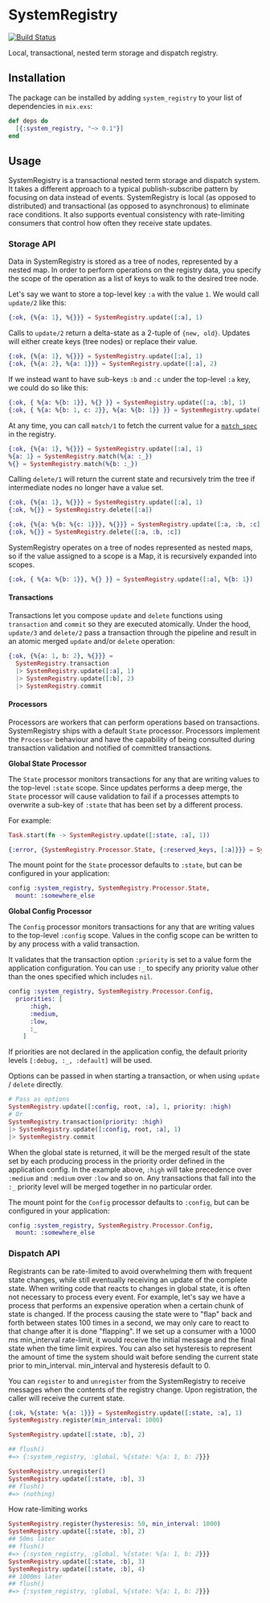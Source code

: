 # SystemRegistry

[![Build Status](https://travis-ci.org/mobileoverlord/system_registry.svg?branch=master)](https://travis-ci.org/mobileoverlord/system_registry)

Local, transactional, nested term storage and dispatch registry.

## Installation

The package can be installed by adding `system_registry` to your list of dependencies in `mix.exs`:

```elixir
def deps do
  [{:system_registry, "~> 0.1"}]
end
```

## Usage

SystemRegistry is a transactional nested term storage and dispatch system. It takes a different approach to a typical publish-subscribe pattern by focusing on data instead of events. SystemRegistry is local (as opposed to distributed) and transactional (as opposed to asynchronous) to eliminate race conditions. It also supports eventual consistency with rate-limiting consumers that control how often they receive state updates.

### Storage API

Data in SystemRegistry is stored as a tree of nodes, represented by a nested map. In order to perform operations on the registry data, you specify the scope of the operation as a list of keys to walk to the desired tree node.

Let's say we want to store a top-level key `:a` with the value `1`. We would call `update/2` like this:

```elixir
{:ok, {%{a: 1}, %{}}} = SystemRegistry.update([:a], 1)
```

Calls to `update/2` return a delta-state as a 2-tuple of `{new, old}`. Updates will either create keys (tree nodes) or replace their value.

```elixir
{:ok, {%{a: 1}, %{}}} = SystemRegistry.update([:a], 1)
{:ok, {%{a: 2}, %{a: 1}}} = SystemRegistry.update([:a], 2)
```

If we instead want to have sub-keys `:b` and `:c` under the top-level `:a` key, we could do so like this:

```elixir
{:ok, { %{a: %{b: 1}}, %{} }} = SystemRegistry.update([:a, :b], 1)
{:ok, { %{a: %{b: 1, c: 2}}, %{a: %{b: 1}} }} = SystemRegistry.update([:a, :c], 2)
```

At any time, you can call `match/1` to fetch the current value for a [`match_spec`](https://hexdocs.pm/elixir/Registry.html#match/3) in the registry.

```elixir
{:ok, {%{a: 1}, %{}}} = SystemRegistry.update([:a], 1)
%{a: 1} = SystemRegistry.match(%{a: :_})
%{} = SystemRegistry.match(%{b: :_})
```

Calling `delete/1` will return the current state and recursively trim the tree if intermediate nodes no longer have a value set.

```elixir
{:ok, {%{a: 1}, %{}}} = SystemRegistry.update([:a], 1)
{:ok, %{}} = SystemRegistry.delete([:a])

{:ok, {%{a: %{b: %{c: 1}}}, %{}}} = SystemRegistry.update([:a, :b, :c], 1)
{:ok, %{}} = SystemRegistry.delete([:a, :b, :c])
```

SystemRegistry operates on a tree of nodes represented as nested maps, so if the value assigned to a scope is a Map, it is recursively expanded into scopes.

```elixir
{:ok, { %{a: %{b: 1}}, %{} }} = SystemRegistry.update([:a], %{b: 1})
```

#### Transactions

Transactions let you compose `update` and `delete` functions using `transaction` and `commit` so they are executed atomically. Under the hood, `update/3` and `delete/2` pass a transaction through the pipeline and result in an atomic merged `update` and/or `delete` operation:

```elixir
{:ok, {%{a: 1, b: 2}, %{}}} =
  SystemRegistry.transaction
  |> SystemRegistry.update([:a], 1)
  |> SystemRegistry.update([:b], 2)
  |> SystemRegistry.commit
```

#### Processors

Processors are workers that can perform operations based on transactions. SystemRegistry ships with a default `State` processor. Processors implement the `Processor` behaviour and have the capability of being consulted during transaction validation and notified of committed transactions.

**Global State Processor**

The `State` processor monitors transactions for any that are writing values to the top-level `:state` scope.
Since updates performs a deep merge, the `State` processor will cause validation to fail if a processes attempts to overwrite a sub-key of `:state` that has been set by a different process.

For example:
```elixir
Task.start(fn -> SystemRegistry.update([:state, :a], 1))

{:error, {SystemRegistry.Processor.State, {:reserved_keys, [:a]}}} = SystemRegistry.update([:state, :a], 2)
```

The mount point for the `State` processor defaults to `:state`, but can be configured in your application:

```elixir
config :system_registry, SystemRegistry.Processor.State,
  mount: :somewhere_else
```

**Global Config Processor**

The `Config` processor monitors transactions for any that are writing values to the top-level `:config` scope.
Values in the config scope can be written to by any process with a valid transaction.

It validates that the transaction option `:priority` is set to a value form the application configuration. You can use `:_` to specify any priority value other than the ones specified which includes `nil`.

```elixir
config :system_registry, SystemRegistry.Processor.Config,
  priorities: [
      :high,
      :medium,
      :low,
      :_
    ]
```

If priorities are not declared in the application config, the default priority
levels `[:debug, :_, :default]` will be used.

Options can be passed in when starting a transaction, or when using `update` / `delete` directly.

```elixir
# Pass as options
SystemRegistry.update([:config, root, :a], 1, priority: :high)
# Or
SystemRegistry.transaction(priority: :high)
|> SystemRegistry.update([:config, root, :a], 1)
|> SystemRegistry.commit
```

When the global state is returned, it will be the merged result of the state set by each producing process in the priority order defined in the application config. In the example above, `:high` will take precedence over `:medium` and `:medium` over `:low` and so on. Any transactions that fall into the `:_` priority level will be merged together in no particular order.

The mount point for the `Config` processor defaults to `:config`, but can be configured in your application:

```elixir
config :system_registry, SystemRegistry.Processor.Config,
  mount: :somewhere_else
```

### Dispatch API

Registrants can be rate-limited to avoid overwhelming them with frequent state changes, while still eventually receiving an update of the complete state.
When writing code that reacts to changes in global state, it is often not necessary to process every event.
For example, let's say we have a process that performs an expensive operation when a certain chunk of state is changed.
If the process causing the state were to "flap" back and forth between states 100 times in a second, we may only care to react to that change after it is done "flapping".
If we set up a consumer with a 1000 ms min_interval rate-limit, it would receive the initial message and the final state when the time limit expires. You can also set hysteresis to represent the amount of time the system should wait before sending the current state prior to min_interval. min_interval and hysteresis default to 0.

You can `register` to and `unregister` from the SystemRegistry to receive messages when the contents of the registry change. Upon registration, the caller will receive the current state.

```elixir
{:ok, %{state: %{a: 1}}} = SystemRegistry.update([:state, :a], 1)
SystemRegistry.register(min_interval: 1000)

SystemRegistry.update([:state, :b], 2)

## flush()
#=> {:system_registry, :global, %{state: %{a: 1, b: 2}}}

SystemRegistry.unregister()
SystemRegistry.update([:state, :b], 3)
## flush()
#=> (nothing)
```

How rate-limiting works

```elixir
SystemRegistry.register(hysteresis: 50, min_interval: 1000)
SystemRegistry.update([:state, :b], 2)
## 50ms later
## flush()
#=> {:system_registry, :global, %{state: %{a: 1, b: 2}}}
SystemRegistry.update([:state, :b], 3)
SystemRegistry.update([:state, :b], 4)
## 1000ms later
## flush()
#=> {:system_registry, :global, %{state: %{a: 1, b: 2}}}
```
